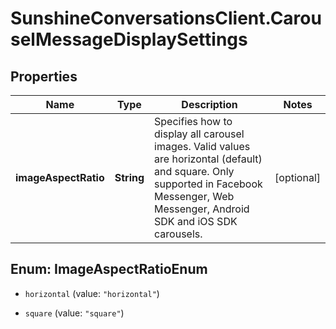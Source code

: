 # SunshineConversationsClient.CarouselMessageDisplaySettings

## Properties

Name | Type | Description | Notes
------------ | ------------- | ------------- | -------------
**imageAspectRatio** | **String** | Specifies how to display all carousel images. Valid values are horizontal (default) and square. Only supported in Facebook Messenger, Web Messenger, Android SDK and iOS SDK carousels. | [optional] 



## Enum: ImageAspectRatioEnum


* `horizontal` (value: `"horizontal"`)

* `square` (value: `"square"`)




